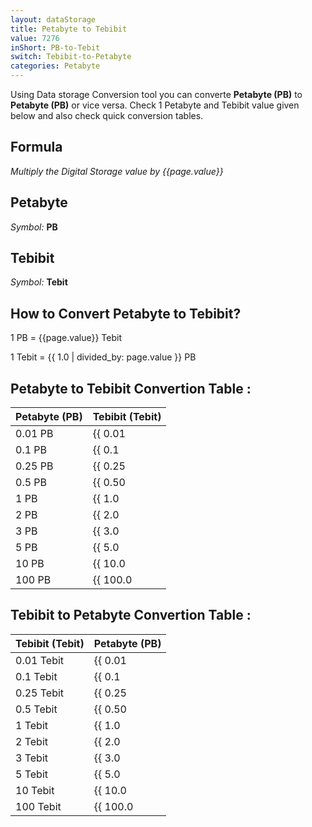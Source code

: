 ```yaml
---
layout: dataStorage
title: Petabyte to Tebibit
value: 7276
inShort: PB-to-Tebit
switch: Tebibit-to-Petabyte
categories: Petabyte
---
```


Using Data storage Conversion tool you can converte **Petabyte (PB)** to **Petabyte (PB)** or vice versa. Check 1 Petabyte and Tebibit value given below and also check quick conversion tables.

## Formula
*Multiply the Digital Storage value by {{page.value}}*

## Petabyte
*Symbol:* **PB**

## Tebibit
*Symbol:* **Tebit**

## How to Convert Petabyte to Tebibit?

1 PB = {{page.value}} Tebit

1 Tebit = {{ 1.0 | divided_by: page.value }} PB


## Petabyte to Tebibit Convertion Table :

| Petabyte (PB) | Tebibit (Tebit) |
| ---- | ---- |
| 0.01 PB | {{ 0.01 | times: page.value }} Tebit |
| 0.1 PB | {{ 0.1 | times: page.value }} Tebit |
| 0.25 PB | {{ 0.25 | times: page.value }} Tebit |
| 0.5 PB | {{ 0.50 | times: page.value }} Tebit |
| 1 PB | {{ 1.0 | times: page.value }} Tebit |
| 2 PB | {{ 2.0 | times: page.value }} Tebit |
| 3 PB | {{ 3.0 | times: page.value }} Tebit |
| 5 PB | {{ 5.0 | times: page.value }} Tebit |
| 10 PB | {{ 10.0 | times: page.value }} Tebit |
| 100 PB | {{ 100.0 | times: page.value }} Tebit |

## Tebibit to Petabyte Convertion Table :

| Tebibit (Tebit) | Petabyte (PB) |
| ---- | ---- |
| 0.01 Tebit | {{ 0.01 | divided_by: page.value }} PB |
| 0.1 Tebit | {{ 0.1 | divided_by: page.value }} PB |
| 0.25 Tebit | {{ 0.25 | divided_by: page.value }} PB |
| 0.5 Tebit | {{ 0.50 | divided_by: page.value }} PB |
| 1 Tebit | {{ 1.0 | divided_by: page.value }} PB |
| 2 Tebit | {{ 2.0 | divided_by: page.value }} PB |
| 3 Tebit | {{ 3.0 | divided_by: page.value }} PB |
| 5 Tebit | {{ 5.0 | divided_by: page.value }} PB |
| 10 Tebit | {{ 10.0 | divided_by: page.value }} PB |
| 100 Tebit | {{ 100.0 | divided_by: page.value }} PB |


<script>
document.getElementById('selectInput')[20].selected = true
document.getElementById('selectOutput')[15].selected = true
</script>
